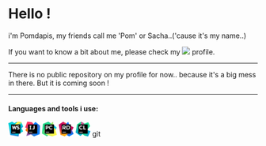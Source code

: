 # Hello !
i'm Pomdapis, my friends call me 'Pom' or Sacha..('cause it's my name..)

If you want to know a bit about me, please check my [<img width="22px" src="https://cdn.worldvectorlogo.com/logos/linkedin-icon-2.svg" />](https://www.linkedin.com/in/sacha-hennaut-developer-full-stack/) profile.

____

There is no public repository on my profile for now.. because it's a big mess in there. But it is coming soon !

____

#### Languages and tools i use:

[<img width="30px" src="https://github.com/Pomdapis/Pomdapis/blob/master/icon-webstorm.svg" />]() 
[<img width="30px" src="https://github.com/Pomdapis/Pomdapis/blob/master/icon-intellij-idea.svg" />]()
[<img width="30px" src="https://github.com/Pomdapis/Pomdapis/blob/master/icon-pycharm.svg" />]()
[<img width="30px" src="https://github.com/Pomdapis/Pomdapis/blob/master/icon-rider.svg" />]()
[<img width="30px" src="https://github.com/Pomdapis/Pomdapis/blob/master/icon_CLion.svg" />]()
git

